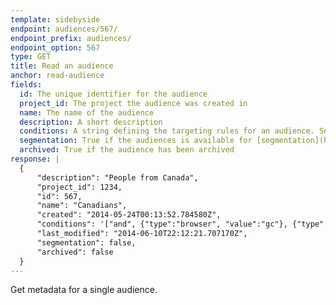 ```yaml
---
template: sidebyside
endpoint: audiences/567/
endpoint_prefix: audiences/
endpoint_option: 567
type: GET
title: Read an audience
anchor: read-audience
fields:
  id: The unique identifier for the audience
  project_id: The project the audience was created in
  name: The name of the audience
  description: A short description
  conditions: A string defining the targeting rules for an audience. See the sections on [audience conditions](/rest/conditions) for more information.
  segmentation: True if the audiences is available for [segmentation](https://help.optimizely.com/hc/en-us/articles/200039935#segmenting) on the results page (Platinum only).
  archived: True if the audience has been archived
response: |
  {
      "description": "People from Canada",
      "project_id": 1234,
      "id": 567,
      "name": "Canadians",
      "created": "2014-05-24T00:13:52.784580Z",
      "conditions": '["and", {"type":"browser", "value":"gc"}, {"type":"query", "name":"utm_campaign", "value":"true"}]',
      "last_modified": "2014-06-10T22:12:21.707170Z",
      "segmentation": false,
      "archived": false
  }
---
```


Get metadata for a single audience.
